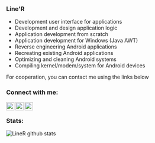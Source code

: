 ### Line'R

 - Development user interface for applications
 - Development and design application logic
 - Application development from scratch
 - Application development for Windows (Java AWT)
 - Reverse engineering Android applications
 - Recreating existing Android applications
 - Optimizing and cleaning Android systems
 - Compiling kernel/modem/system for Android devices


For cooperation, you can contact me using the links below

### Connect with me:
[<img align="left" alt="Line'R | Gmail" width="22px" src="https://img.icons8.com/color/452/gmail-new.png" />][gmail]
[<img align="left" alt="Line'R | 4PDA" width="22px" src="https://devband.github.io/src/forpda_pic.png" />][4pda]
[<img align="left" alt="Line'R | VK" width="22px" src="https://avatars2.githubusercontent.com/u/1478241?s=280&v=4" />][vk]

<br>

### Stats:
![LineR github stats](https://github-readme-stats.vercel.app/api?username=LinerSRT&count_private=true&show_icons=true)


[gmail]: serinity320@gmail.com
[4pda]: https://4pda.ru/forum/index.php?showuser=4548849
[vk]: https://vk.com/liner_it
[xda]: https://forum.xda-developers.com/member.php?u=7046679
